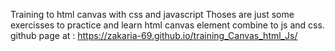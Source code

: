 Training to html canvas with css and javascript 
Thoses are just some exercisses to practice and learn html canvas element 
combine to js and css.  
github page at : https://zakaria-69.github.io/training_Canvas_html_Js/ 